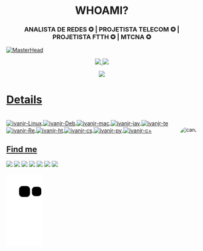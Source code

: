 <h1 align="center">WHOAMI?</h1>
<h3 align="center">ANALISTA DE REDES ✪ | PROJETISTA TELECOM ✪ | PROJETISTA FTTH ✪ | MTCNA ✪</h3>

[![MasterHead](https://cdn.discordapp.com/attachments/927919109524557837/1058778665992851567/banner_1.png)](https://github.com/Ivanjuniior)
<div align="center">
  <a href="https://github.com/Ivanjuniior">
  <img height="150em" src="https://github-readme-stats.vercel.app/api?username=Ivanjuniior&show_icons=true&theme=graywhite&include_all_commits=true&count_private=true"/>
  <img height="150em" src="https://github-readme-stats.vercel.app/api/top-langs/?username=Ivanjuniior&layout=compact&langs_count=7&theme=graywhite"/>  
<p align = "center">
 <img  src="https://github-readme-streak-stats.herokuapp.com/?user=ritik307&show_icons=true&locale=en&layout=compact&theme=graywhite&line_height=0" />
</p> 

</div><h1>Details</h1>
<div style="display: inline_block"><br>
  <img align="center" alt="ivanjr-Linux" src="https://img.shields.io/badge/Linux-FCC624?style=for-the-badge&logo=linux&logoColor=black">
  <img align="center" alt="ivanjr-Deb" src="https://img.shields.io/badge/Debian-A81D33?style=for-the-badge&logo=debian&logoColor=white">
  <img align="center" alt="ivanjr-mac" src="https://img.shields.io/badge/mac%20os-000000?style=for-the-badge&logo=apple&logoColor=white">
  <img align="center" alt="ivanjr-jav" src="https://img.shields.io/badge/JavaScript-F7DF1E?style=for-the-badge&logo=javascript&logoColor=black">
  <img align="center" alt="ivanjr-te" src="https://img.shields.io/badge/Shell%20Script-4D4D4D?style=for-the-badge&logo=windows%20terminal&logoColor=white">
  <img align="center" alt="ivanjr-Re" src="https://img.shields.io/badge/React-20232A?style=for-the-badge&logo=react&logoColor=61DAFB">
  <img align="center" alt="ivanjr-ht" src="https://img.shields.io/badge/HTML5-E34F26?style=for-the-badge&logo=html5&logoColor=white">
  <img align="center" alt="ivanjr-cs" src="https://img.shields.io/badge/CSS3-1572B6?style=for-the-badge&logo=css3&logoColor=white">
  <img align="center" alt="ivanjr-py" src="https://img.shields.io/badge/Python-14354C?style=for-the-badge&logo=python&logoColor=white">
  <img align="center" alt="ivanjr-c+" src="https://img.shields.io/badge/C%2B%2B-00599C?style=for-the-badge&logo=c%2B%2B&logoColor=white">
  <img align="right" alt="card" height="150" style="border-radius:50px;" src="https://cdn.discordapp.com/attachments/927919109524557837/1057835492936257698/ivanjr_tpv_1200x1080px.png">
</div>  
  
  ## Find me
<div> 
  <a href="https://www.youtube.com/channel/UCudo2h0ReNBIcLNsKQdSh-g" target="_blank"><img src="https://img.shields.io/badge/YouTube-FF0000?style=for-the-badge&logo=youtube&logoColor=white" target="_blank"></a>
  <a href="https://instagram.com/juniiorbiispo" target="_blank"><img src="https://img.shields.io/badge/-Instagram-%23E4405F?style=for-the-badge&logo=instagram&logoColor=white" target="_blank"></a>
 <a href="https://discord.gg/JayB#0038" target="_blank"><img src="https://img.shields.io/badge/Discord-7289DA?style=for-the-badge&logo=discord&logoColor=white" target="_blank"></a> 
  <a href = "mailto:contato@ivanjr.eti.br"><img src="https://img.shields.io/badge/-mail-%23333?style=for-the-badge&logo=gmail&logoColor=white" target="_blank"></a>
  <a href="https://www.linkedin.com/in/ivan-jr" target="_blank"><img src="https://img.shields.io/badge/-LinkedIn-%230077B5?style=for-the-badge&logo=linkedin&logoColor=white" target="_blank"></a> 
  <a href="https://t.me/JrBishop" target="_blank"><img src="https://img.shields.io/badge/Telegram-2CA5E0?style=for-the-badge&logo=telegram&logoColor=white" target="_blank"></a> 
  <a><img src="[https://img.shields.io/website-up-down-green-red/http/monip.org.svg website:ivanjr.eti.br](https://img.shields.io/website-up-down-green-red/http/cv.lbesson.qc.to.svg Website: http://cv.lbesson.qc.to/)" target="_blank"></a>

  ![Snake animation](https://github.com/Ivanjuniior/Ivanjuniior/blob/output/github-contribution-grid-snake.svg)
 
</div>
